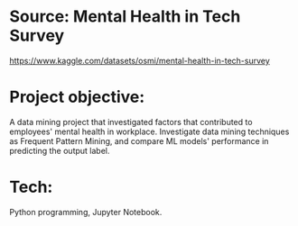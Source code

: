 # Source: Mental Health in Tech Survey
https://www.kaggle.com/datasets/osmi/mental-health-in-tech-survey
# Project objective:
A data mining project that investigated factors that contributed to employees' mental health in workplace.
Investigate data mining techniques as Frequent Pattern Mining, and compare ML models' performance in predicting the output label.
# Tech:
Python programming, Jupyter Notebook.
